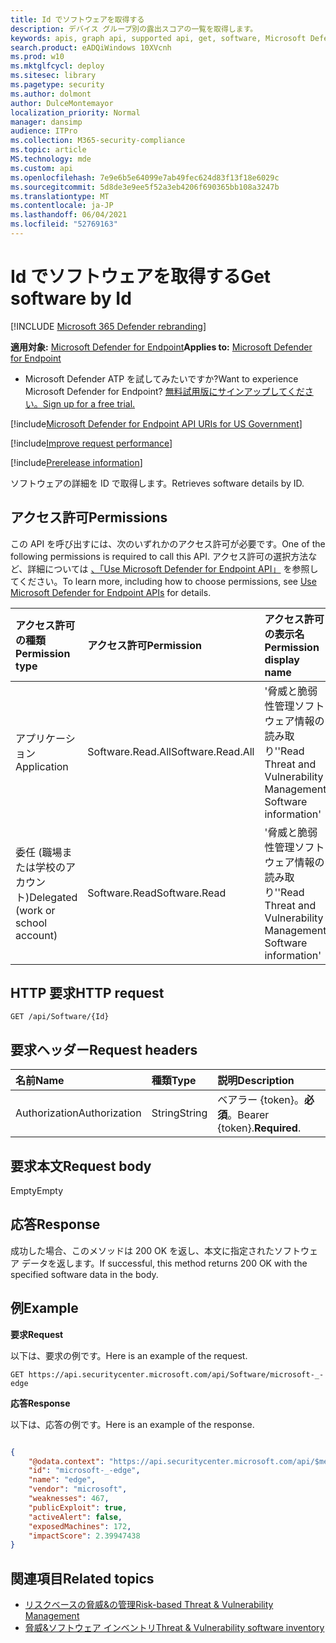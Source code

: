 ```yaml
---
title: Id でソフトウェアを取得する
description: デバイス グループ別の露出スコアの一覧を取得します。
keywords: apis, graph api, supported api, get, software, Microsoft Defender for Endpoint tvm api
search.product: eADQiWindows 10XVcnh
ms.prod: w10
ms.mktglfcycl: deploy
ms.sitesec: library
ms.pagetype: security
ms.author: dolmont
author: DulceMontemayor
localization_priority: Normal
manager: dansimp
audience: ITPro
ms.collection: M365-security-compliance
ms.topic: article
MS.technology: mde
ms.custom: api
ms.openlocfilehash: 7e9e6b5e64099e7ab49fec624d83f13f18e6029c
ms.sourcegitcommit: 5d8de3e9ee5f52a3eb4206f690365bb108a3247b
ms.translationtype: MT
ms.contentlocale: ja-JP
ms.lasthandoff: 06/04/2021
ms.locfileid: "52769163"
---
```

# <a name="get-software-by-id"></a><span data-ttu-id="1842e-104">Id でソフトウェアを取得する</span><span class="sxs-lookup"><span data-stu-id="1842e-104">Get software by Id</span></span>

[!INCLUDE [Microsoft 365 Defender rebranding](../../includes/microsoft-defender.md)]

<span data-ttu-id="1842e-105">**適用対象:** [Microsoft Defender for Endpoint](https://go.microsoft.com/fwlink/?linkid=2154037)</span><span class="sxs-lookup"><span data-stu-id="1842e-105">**Applies to:** [Microsoft Defender for Endpoint](https://go.microsoft.com/fwlink/?linkid=2154037)</span></span>

- <span data-ttu-id="1842e-106">Microsoft Defender ATP を試してみたいですか?</span><span class="sxs-lookup"><span data-stu-id="1842e-106">Want to experience Microsoft Defender for Endpoint?</span></span> [<span data-ttu-id="1842e-107">無料試用版にサインアップしてください。</span><span class="sxs-lookup"><span data-stu-id="1842e-107">Sign up for a free trial.</span></span>](https://www.microsoft.com/microsoft-365/windows/microsoft-defender-atp?ocid=docs-wdatp-exposedapis-abovefoldlink) 

[!include[Microsoft Defender for Endpoint API URIs for US Government](../../includes/microsoft-defender-api-usgov.md)]

[!include[Improve request performance](../../includes/improve-request-performance.md)]

[!include[Prerelease information](../../includes/prerelease.md)]

<span data-ttu-id="1842e-108">ソフトウェアの詳細を ID で取得します。</span><span class="sxs-lookup"><span data-stu-id="1842e-108">Retrieves software details by ID.</span></span>

## <a name="permissions"></a><span data-ttu-id="1842e-109">アクセス許可</span><span class="sxs-lookup"><span data-stu-id="1842e-109">Permissions</span></span>
<span data-ttu-id="1842e-110">この API を呼び出すには、次のいずれかのアクセス許可が必要です。</span><span class="sxs-lookup"><span data-stu-id="1842e-110">One of the following permissions is required to call this API.</span></span> <span data-ttu-id="1842e-111">アクセス許可の選択方法など、詳細については [、「Use Microsoft Defender for Endpoint API」](apis-intro.md) を参照してください。</span><span class="sxs-lookup"><span data-stu-id="1842e-111">To learn more, including how to choose permissions, see [Use Microsoft Defender for Endpoint APIs](apis-intro.md) for details.</span></span>

<span data-ttu-id="1842e-112">アクセス許可の種類</span><span class="sxs-lookup"><span data-stu-id="1842e-112">Permission type</span></span> |   <span data-ttu-id="1842e-113">アクセス許可</span><span class="sxs-lookup"><span data-stu-id="1842e-113">Permission</span></span>  |   <span data-ttu-id="1842e-114">アクセス許可の表示名</span><span class="sxs-lookup"><span data-stu-id="1842e-114">Permission display name</span></span>
:---|:---|:---
<span data-ttu-id="1842e-115">アプリケーション</span><span class="sxs-lookup"><span data-stu-id="1842e-115">Application</span></span> | <span data-ttu-id="1842e-116">Software.Read.All</span><span class="sxs-lookup"><span data-stu-id="1842e-116">Software.Read.All</span></span> | <span data-ttu-id="1842e-117">'脅威と脆弱性管理ソフトウェア情報の読み取り'</span><span class="sxs-lookup"><span data-stu-id="1842e-117">'Read Threat and Vulnerability Management Software information'</span></span>
<span data-ttu-id="1842e-118">委任 (職場または学校のアカウント)</span><span class="sxs-lookup"><span data-stu-id="1842e-118">Delegated (work or school account)</span></span> | <span data-ttu-id="1842e-119">Software.Read</span><span class="sxs-lookup"><span data-stu-id="1842e-119">Software.Read</span></span> | <span data-ttu-id="1842e-120">'脅威と脆弱性管理ソフトウェア情報の読み取り'</span><span class="sxs-lookup"><span data-stu-id="1842e-120">'Read Threat and Vulnerability Management Software information'</span></span>

## <a name="http-request"></a><span data-ttu-id="1842e-121">HTTP 要求</span><span class="sxs-lookup"><span data-stu-id="1842e-121">HTTP request</span></span>
```
GET /api/Software/{Id}
```

## <a name="request-headers"></a><span data-ttu-id="1842e-122">要求ヘッダー</span><span class="sxs-lookup"><span data-stu-id="1842e-122">Request headers</span></span>

| <span data-ttu-id="1842e-123">名前</span><span class="sxs-lookup"><span data-stu-id="1842e-123">Name</span></span>        | <span data-ttu-id="1842e-124">種類</span><span class="sxs-lookup"><span data-stu-id="1842e-124">Type</span></span> | <span data-ttu-id="1842e-125">説明</span><span class="sxs-lookup"><span data-stu-id="1842e-125">Description</span></span>
|:--------------|:-------|:--------------|
| <span data-ttu-id="1842e-126">Authorization</span><span class="sxs-lookup"><span data-stu-id="1842e-126">Authorization</span></span> | <span data-ttu-id="1842e-127">String</span><span class="sxs-lookup"><span data-stu-id="1842e-127">String</span></span> | <span data-ttu-id="1842e-128">ベアラー {token}。**必須**。</span><span class="sxs-lookup"><span data-stu-id="1842e-128">Bearer {token}.**Required**.</span></span>

## <a name="request-body"></a><span data-ttu-id="1842e-129">要求本文</span><span class="sxs-lookup"><span data-stu-id="1842e-129">Request body</span></span>
<span data-ttu-id="1842e-130">Empty</span><span class="sxs-lookup"><span data-stu-id="1842e-130">Empty</span></span>

## <a name="response"></a><span data-ttu-id="1842e-131">応答</span><span class="sxs-lookup"><span data-stu-id="1842e-131">Response</span></span>
<span data-ttu-id="1842e-132">成功した場合、このメソッドは 200 OK を返し、本文に指定されたソフトウェア データを返します。</span><span class="sxs-lookup"><span data-stu-id="1842e-132">If successful, this method returns 200 OK with the specified software data in the body.</span></span> 


## <a name="example"></a><span data-ttu-id="1842e-133">例</span><span class="sxs-lookup"><span data-stu-id="1842e-133">Example</span></span>

<span data-ttu-id="1842e-134">**要求**</span><span class="sxs-lookup"><span data-stu-id="1842e-134">**Request**</span></span>

<span data-ttu-id="1842e-135">以下は、要求の例です。</span><span class="sxs-lookup"><span data-stu-id="1842e-135">Here is an example of the request.</span></span>

```
GET https://api.securitycenter.microsoft.com/api/Software/microsoft-_-edge
```

<span data-ttu-id="1842e-136">**応答**</span><span class="sxs-lookup"><span data-stu-id="1842e-136">**Response**</span></span>

<span data-ttu-id="1842e-137">以下は、応答の例です。</span><span class="sxs-lookup"><span data-stu-id="1842e-137">Here is an example of the response.</span></span>

```json

{
    "@odata.context": "https://api.securitycenter.microsoft.com/api/$metadata#Software/$entity",
    "id": "microsoft-_-edge",
    "name": "edge",
    "vendor": "microsoft",
    "weaknesses": 467,
    "publicExploit": true,
    "activeAlert": false,
    "exposedMachines": 172,
    "impactScore": 2.39947438
}
```

## <a name="related-topics"></a><span data-ttu-id="1842e-138">関連項目</span><span class="sxs-lookup"><span data-stu-id="1842e-138">Related topics</span></span>
- [<span data-ttu-id="1842e-139">リスクベースの脅威&の管理</span><span class="sxs-lookup"><span data-stu-id="1842e-139">Risk-based Threat & Vulnerability Management</span></span>](https://docs.microsoft.com/microsoft-365/security/defender-endpoint/next-gen-threat-and-vuln-mgt)
- [<span data-ttu-id="1842e-140">脅威&ソフトウェア インベントリ</span><span class="sxs-lookup"><span data-stu-id="1842e-140">Threat & Vulnerability software inventory</span></span>](https://docs.microsoft.com/microsoft-365/security/defender-endpoint/tvm-software-inventory)

